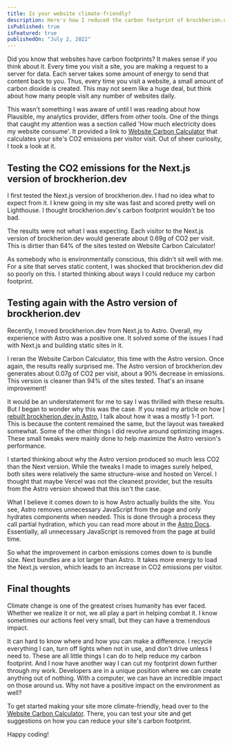 ```yaml
---
title: Is your website climate-friendly?
description: Here's how I reduced the carbon footprint of brockherion.dev and how you reduce the footprint of your site as well.
isPublished: true
isFeatured: true
publishedOn: "July 2, 2022"
---
```


Did you know that websites have carbon footprints? It makes sense if you think about it. Every time you visit a site, you are making a request to a server for data. Each server takes some amount of energy to send that content back to you. Thus, every time you visit a website, a small amount of carbon dioxide is created. This may not seem like a huge deal, but think about how many people visit any number of websites daily.

This wasn't something I was aware of until I was reading about how Plausible, my analytics provider, differs from other tools. One of the things that caught my attention was a section called 'How much electricity does my website consume'. It provided a link to [Website Carbon Calculator](https://www.websitecarbon.com/) that calculates your site's CO2 emissions per visitor visit. Out of sheer curiosity, I took a look at it.

## Testing the CO2 emissions for the Next.js version of brockherion.dev

I first tested the Next.js version of brockherion.dev. I had no idea what to expect from it. I knew going in my site was fast and scored pretty well on Lighthouse. I thought brockherion.dev's carbon footprint wouldn't be too bad.

The results were not what I was expecting. Each visitor to the Next.js version of brockherion.dev would generate about 0.69g of CO2 per visit. This is dirtier than 64% of the sites tested on Website Carbon Calculator!

As somebody who is environmentally conscious, this didn't sit well with me. For a site that serves static content, I was shocked that brockherion.dev did so poorly on this. I started thinking about ways I could reduce my carbon footprint.

## Testing again with the Astro version of brockherion.dev

Recently, I moved brockherion.dev from Next.js to Astro. Overall, my experience with Astro was a positive one. It solved some of the issues I had with Next.js and building static sites in it.

I reran the Website Carbon Calculator, this time with the Astro version. Once again, the results really surprised me. The Astro version of brockherion.dev generates about 0.07g of CO2 per visit, about a 90% decrease in emissions. This version is cleaner than 94% of the sites tested. That's an insane improvement!

It would be an understatement for me to say I was thrilled with these results. But I began to wonder why this was the case. If you read my article on how [I rebuilt brockherion.dev in Astro](https://www.brockherion.dev/blog/posts/i-rebuilt-my-site-in-astro), I talk about how it was a mostly 1-1 port. This is because the content remained the same, but the layout was tweaked somewhat. Some of the other things I did revolve around optimizing images. These small tweaks were mainly done to help maximize the Astro version's performance.

I started thinking about why the Astro version produced so much less CO2 than the Next version. While the tweaks I made to images surely helped, both sites were relatively the same structure-wise and hosted on Vercel. I thought that maybe Vercel was not the cleanest provider, but the results from the Astro version showed that this isn't the case.

What I believe it comes down to is how Astro actually builds the site. You see, Astro removes unnecessary JavaScript from the page and only hydrates components when needed. This is done through a process they call partial hydration, which you can read more about in the [Astro Docs](https://docs.astro.build/en/core-concepts/partial-hydration/). Essentially, all unnecessary JavaScript is removed from the page at build time.

So what the improvement in carbon emissions comes down to is bundle size. Next bundles are a lot larger than Astro. It takes more energy to load the Next.js version, which leads to an increase in CO2 emissions per visitor.

## Final thoughts

Climate change is one of the greatest crises humanity has ever faced. Whether we realize it or not, we all play a part in helping combat it. I know sometimes our actions feel very small, but they can have a tremendous impact.

It can hard to know where and how you can make a difference. I recycle everything I can, turn off lights when not in use, and don't drive unless I need to. These are all little things I can do to help reduce my carbon footprint. And I now have another way I can cut my footprint down further through my work. Developers are in a unique position where we can create anything out of nothing. With a computer, we can have an incredible impact on those around us. Why not have a positive impact on the environment as well?

To get started making your site more climate-friendly, head over to the [Website Carbon Calculator](https://www.websitecarbon.com/). There, you can test your site and get suggestions on how you can reduce your site's carbon footprint.

Happy coding!
